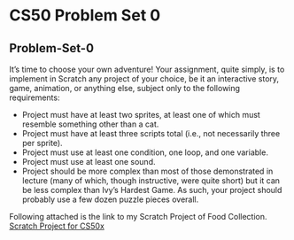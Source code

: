 # CS50 Problem Set 0
## Problem-Set-0
It’s time to choose your own adventure! Your assignment, quite simply, is to implement in Scratch any project of your choice, be it an interactive story, game, animation, or anything else, subject only to the following requirements:

* Project must have at least two sprites, at least one of which must resemble something other than a cat.
* Project must have at least three scripts total (i.e., not necessarily three per sprite).
* Project must use at least one condition, one loop, and one variable.
* Project must use at least one sound.
* Project should be more complex than most of those demonstrated in lecture (many of which, though instructive, were quite short) but it can be less complex than Ivy’s Hardest Game. As such, your project should probably use a few dozen puzzle pieces overall.

Following attached is the link to my Scratch Project of Food Collection.
[Scratch Project for CS50x](https://scratch.mit.edu/projects/412653127/)
